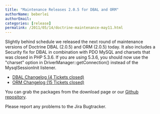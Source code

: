 ```yaml
---
title: "Maintenance Releases 2.0.5 for DBAL and ORM"
authorName: beberlei
authorEmail:
categories: [release]
permalink: /2011/05/14/doctrine-maintenance-may11.html
---
```

Slightly behind schedule we released the next round of maintenance
versions of Doctrine DBAL (2.0.5) and ORM (2.0.5) today. It also
includes a Security fix for DBAL in combination with PDO MySQL and
charsets that was closed in PHP 5.3.6. If you are using 5.3.6, you
should now use the "charset" option in DriverManager::getConnection()
instead of the MysqlSessionInit listener.

-   [DBAL Changelog (4 Tickets
    closed)](https://www.doctrine-project.org/jira/browse/DBAL/fixforversion/10132)
-   [ORM Changelog (15 Tickets
    closed)](https://www.doctrine-project.org/jira/browse/DDC/fixforversion/10133)

You can grab the packages from the download page or our [Github
repository](https://github.com/doctrine).

Please report any problems to the Jira Bugtracker.
